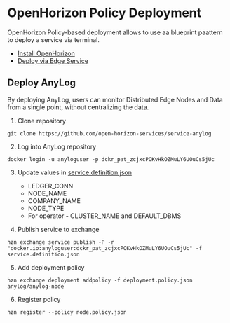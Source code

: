 # OpenHorizon Policy Deployment

OpenHorizon Policy-based deployment allows to use aa blueprint paattern to deploy a service via terminal.

* [Install OpenHorizon](OpenHorizon_install.md)
* [Deploy via Edge Service](OpenHorizon_EdgeService.md)

## Deploy AnyLog

By deploying AnyLog, users can monitor Distributed Edge Nodes and Data from a single point, without centralizing the data.

1. Clone repository 
```shell
git clone https://github.com/open-horizon-services/service-anylog
```

2. Log into AnyLog repository
```shell
docker login -u anyloguser -p dckr_pat_zcjxcPOKvHkOZMuLY6UOuCs5jUc
```

3. Update values in [service.definition.json](policy_deployment%2Fservice.definition.json)
   * LEDGER_CONN 
   * NODE_NAME 
   * COMPANY_NAME
   * NODE_TYPE
   * For operator - CLUSTER_NAME and DEFAULT_DBMS
   
4. Publish service to exchange 
```shell
hzn exchange service publish -P -r "docker.io:anyloguser:dckr_pat_zcjxcPOKvHkOZMuLY6UOuCs5jUc" -f service.definition.json
```

5. Add deployment policy 
```shell
hzn exchange deployment addpolicy -f deployment.policy.json anylog/anylog-node
```

6. Register policy
```shell
hzn register --policy node.policy.json
```


